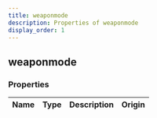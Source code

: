 ```yaml
---
title: weaponmode
description: Properties of weaponmode
display_order: 1
---
```


## weaponmode

### Properties

| Name | Type | Description | Origin |
|------|------|-------------|--------|

